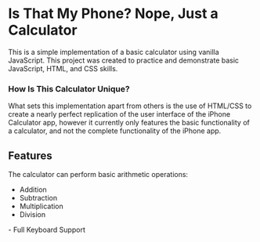 <h1>Is That My Phone? Nope, Just a Calculator</h1>
<p>This is a simple implementation of a basic calculator using vanilla JavaScript. This project was created to practice and demonstrate basic JavaScript, HTML, and CSS skills.</p>
<h3>How Is This Calculator Unique?</h3>
<p>What sets this implementation apart from others is the use of HTML/CSS to create a nearly perfect replication of the user interface of the iPhone Calculator app, 
however it currently only features the basic functionality of a calculator, and not the complete functionality of the iPhone app.</p>

<h2>Features</h2>
<p>The calculator can perform basic arithmetic operations: </p>
<ul>
  <li>Addition</li>
  <li>Subtraction</li>
  <li>Multiplication</li>
  <li>Division</li>
</ul>

<p>- Full Keyboard Support</p>
